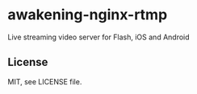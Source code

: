 # awakening-nginx-rtmp

Live streaming video server for Flash, iOS and Android

## License

MIT, see LICENSE file.
